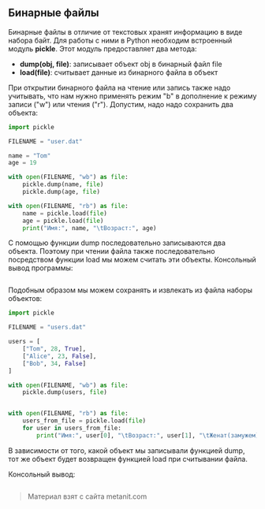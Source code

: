 ## Бинарные файлы

Бинарные файлы в отличие от текстовых хранят информацию в виде набора байт. Для работы с ними в Python необходим встроенный модуль **pickle**. Этот модуль предоставляет два метода:
- **dump(obj, file)**: записывает объект obj в бинарный файл file
- **load(file)**: считывает данные из бинарного файла в объект

При открытии бинарного файла на чтение или запись также надо учитывать, что нам нужно применять режим "b" в дополнение к режиму записи ("w") или чтения ("r"). Допустим, надо надо сохранить два объекта:

```py
import pickle

FILENAME = "user.dat"

name = "Tom"
age = 19

with open(FILENAME, "wb") as file:
    pickle.dump(name, file)
    pickle.dump(age, file)

with open(FILENAME, "rb") as file:
    name = pickle.load(file)
    age = pickle.load(file)
    print("Имя:", name, "\tВозраст:", age)
```

С помощью функции dump последовательно записываются два объекта. Поэтому при чтении файла также последовательно посредством функции load мы можем считать эти объекты. Консольный вывод программы:

```

```

Подобным образом мы можем сохранять и извлекать из файла наборы объектов:

```py
import pickle

FILENAME = "users.dat"

users = [
    ["Tom", 28, True],
    ["Alice", 23, False],
    ["Bob", 34, False]
]

with open(FILENAME, "wb") as file:
    pickle.dump(users, file)


with open(FILENAME, "rb") as file:
    users_from_file = pickle.load(file)
    for user in users_from_file:
        print("Имя:", user[0], "\tВозраст:", user[1], "\tЖенат(замужем):", user[2])
```

В зависимости от того, какой объект мы записывали функцией dump, тот же объект будет возвращен функцией load при считывании файла.

Консольный вывод:

```

```


> Материал взят с сайта metanit.com